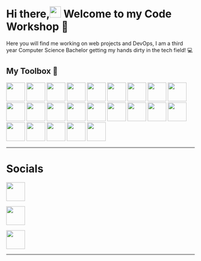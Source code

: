 <h1> Hi there,<img src="https://raw.githubusercontent.com/MartinHeinz/MartinHeinz/master/wave.gif" width="30px">
 Welcome to my Code Workshop 🔧 </h1>
 
 <p>Here you will find me working on web projects and DevOps, I am a third year Computer Science Bachelor getting my hands dirty in the tech field! 💻</p>
 
 
 

 
 
 
 







<h2>My Toolbox 🧰</h2>
<p>
<img src="https://user-images.githubusercontent.com/81616266/194828587-61038de5-b0ce-4073-abd8-fa75a0ef6c9c.svg" width="50" height="50"  >
<img src="https://user-images.githubusercontent.com/81616266/194829483-3921209a-d1ca-44f5-b887-fc4ac9bcf7ec.svg" width="50" height="50" >
<img src="https://user-images.githubusercontent.com/81616266/194829165-ae5be5b8-f3b7-4ef3-bc40-0ce0da4595ec.svg" width="50" height="50">
<img src="https://user-images.githubusercontent.com/81616266/194829225-031acad0-c544-4bfe-8b2b-9f813cf25d1f.svg" width="50" height="50">
<img src="https://user-images.githubusercontent.com/81616266/194829117-9d1b8e25-a61b-4844-b03f-331352a7823a.svg" width="50" height="50">
<img src="https://user-images.githubusercontent.com/81616266/194829065-8d479c16-38e4-4b5d-bb73-dd31e72ea453.svg" width="50" height="50">
<img src="https://user-images.githubusercontent.com/81616266/194828835-8040636b-912c-48a3-8adf-81f74c83accb.svg" width="50" height="50">
<img src="https://user-images.githubusercontent.com/81616266/194828767-599d855a-a5e5-4dd8-8b61-e195c3690e2c.svg" width="50" height="50">
<img src="https://user-images.githubusercontent.com/81616266/194829401-924c7ecf-ac9a-4b14-a21e-d9cc71a8dd30.svg" width="50" height="50">
<img src="https://user-images.githubusercontent.com/81616266/194830433-1ba9342d-f899-4634-8740-1b59489fb00b.svg" width="50" height="50">
<img src="https://user-images.githubusercontent.com/81616266/194830346-6a3d9ae3-5ca3-4702-8665-fdd0f44a4ff7.svg" width="50" height="50">
<img src="https://user-images.githubusercontent.com/81616266/194830294-ba97d1e6-9228-435b-8f96-7e9e73454f69.svg" width="50" height="50">
<img src="https://user-images.githubusercontent.com/81616266/194830246-6953f44e-dad1-469d-a25f-9c557c51fb38.svg" width="50" height="50">
<img src="https://user-images.githubusercontent.com/81616266/194830173-5e13c1b1-906d-4c2b-92e2-dd9d07e1592f.svg" width="50" height="50">
<img src="https://user-images.githubusercontent.com/81616266/194830042-a5067f0d-8cfc-40b3-9503-3ad69d90dfc8.svg" width="50" height="50">
<img src="https://user-images.githubusercontent.com/81616266/194829973-b323ce39-3df7-4ebc-8c6f-b6367cc61ccd.svg" width="50" height="50">
<img src="https://user-images.githubusercontent.com/81616266/194829916-13bd8b9d-8cc8-44e9-92f8-c0be1426f562.svg" width="50" height="50">
<img src="https://user-images.githubusercontent.com/81616266/194829848-39991646-b6b7-4b9f-be46-98d2f0a278ec.svg" width="50" height="50">
<img src="https://user-images.githubusercontent.com/81616266/194829742-1e45bac2-548a-4753-9c7f-b13f710188eb.svg" width="50" height="50">
<img src="https://user-images.githubusercontent.com/81616266/194829702-3fb7ca71-a43a-40f3-b638-1c56cd15f652.svg" width="50" height="50">
<img src="https://user-images.githubusercontent.com/81616266/194829638-e18c7f6f-e758-4560-9fc1-25501bc1efed.svg" width="50" height="50">
<img src="https://user-images.githubusercontent.com/81616266/194829573-c75c447e-020f-4f60-80f3-79612705ec85.svg" width="50" height="50">

<img src="https://user-images.githubusercontent.com/81616266/194827466-d2cca8c5-24fe-460c-9ddd-5ff240b7f856.svg" width="50" height="50">
</p>

<hr>

<h1>Socials</h1>
<p>
<a href="https://www.facebook.com/saad.rahman.5621/"><img src="https://user-images.githubusercontent.com/81616266/194835538-b5c3cb6b-19c3-48ca-ab97-8df1cf82035f.svg" width="50" height="50"></a>

 


 
<a href="https://twitter.com/TechGuySaad"><img src="https://user-images.githubusercontent.com/81616266/194835625-8ef6faa8-1aff-4b55-a676-dbcf95e1caec.svg" width="50" height="50"></a>

<a href="https://www.linkedin.com/in/saad-rahman-59696a1bb/"><img src="https://user-images.githubusercontent.com/81616266/194836712-f1333a7f-f856-481a-b268-93f000265f79.svg" width="50" height="50"></a>
</p>


<hr>







<!--
**TechGuySaad/TechGuySaad** is a ✨ _special_ ✨ repository because its `README.md` (this file) appears on your GitHub profile.

Here are some ideas to get you started:

- 🔭 I’m currently working on ...
- 🌱 I’m currently learning ...
- 👯 I’m looking to collaborate on ...
- 🤔 I’m looking for help with ...
- 💬 Ask me about ...
- 📫 How to reach me: ...
- 😄 Pronouns: ...
- ⚡ Fun fact: ...
-->
